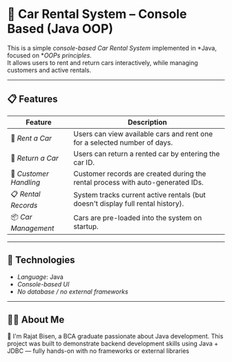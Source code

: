 # 🚗 Car Rental System – Console Based (Java OOP)

This is a simple *console-based Car Rental System* implemented in *Java, focused on **OOPs principles*.  
It allows users to rent and return cars interactively, while managing customers and active rentals.

---

## 📋 Features

| Feature           | Description |
|------------------|-------------|
| 🚗 *Rent a Car* | Users can view available cars and rent one for a selected number of days. |
| 🔁 *Return a Car* | Users can return a rented car by entering the car ID. |
| 👥 *Customer Handling* | Customer records are created during the rental process with auto-generated IDs. |
| 📋 *Rental Records* | System tracks current active rentals (but doesn't display full rental history). |
| 📦 *Car Management* | Cars are pre-loaded into the system on startup. |

---

## 🔧 Technologies

- *Language*: Java  
- *Console-based UI*
- *No database / no external frameworks*

---
## 🙋‍♂️ About Me
👋 I'm Rajat Bisen, a BCA graduate passionate about Java development.
This project was built to demonstrate backend development skills using Java + JDBC — fully hands-on with no frameworks or external libraries
